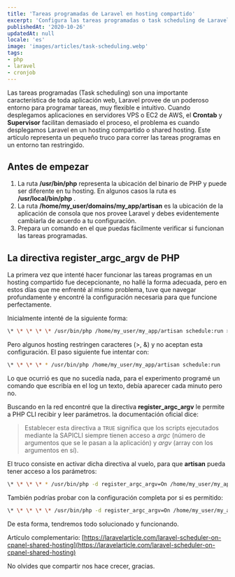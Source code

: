 ```yaml
---
title: 'Tareas programadas de Laravel en hosting compartido'
excerpt: 'Configura las tareas programadas o task scheduling de Laravel en hosting compartido usando cPanel, cronJobs con el poder de PHP.'
publishedAt: '2020-10-26'
updatedAt: null
locale: 'es'
image: 'images/articles/task-scheduling.webp'
tags:
- php
- laravel
- cronjob
---
```


Las tareas programadas (Task scheduling) son una importante característica de toda aplicación web, Laravel provee de un poderoso entorno para programar tareas, muy flexible e intuitivo. Cuando desplegamos aplicaciones en servidores VPS o EC2 de AWS, el **Crontab** y **Supervisor** facilitan demasiado el proceso, el problema es cuando desplegamos Laravel en un hosting compartido o shared hosting. Este artículo representa un pequeño truco para correr las tareas programas en un entorno tan restringido.

## Antes de empezar

1.  La ruta **/usr/bin/php** representa la ubicación del binario de PHP y puede ser diferente en tu hosting. En algunos casos la ruta es **/usr/local/bin/php** .
2.  La ruta **/home/my_user/domains/my_app/artisan** es la ubicación de la aplicación de consola que nos provee Laravel y debes evidentemente cambiarla de acuerdo a tu configuración.
3.  Prepara un comando en el que puedas fácilmente verificar si funcionan las tareas programadas.


**La directiva register_argc_argv de PHP**
--------------------------------------------

La primera vez que intenté hacer funcionar las tareas programas en un hosting compartido fue decepcionante, no hallé la forma adecuada, pero en estos días que me enfrenté al mismo problema, tuve que navegar profundamente y encontré la configuración necesaria para que funcione perfectamente.

Inicialmente intenté de la siguiente forma:

```bash
\* \* \* \* \* /usr/bin/php /home/my_user/my_app/artisan schedule:run >\> /dev/null 2>&1
```

Pero algunos hosting restringen caracteres (>, &) y no aceptan esta configuración. El paso siguiente fue intentar con:

```bash
\* \* \* \* * /usr/bin/php /home/my_user/my_app/artisan schedule:run
```

Lo que ocurrió es que no sucedía nada, para el experimento programé un comando que escribía en el log un texto, debía aparecer cada minuto pero no.

Buscando en la red encontré que la directiva **register_argc_argv** le permite a PHP CLI recibir y leer parámetros. la documentación oficial dice:

> Establecer esta directiva a `TRUE` significa que los scripts ejecutados mediante la SAPICLI siempre tienen acceso a _argc_ (número de argumentos que se le pasan a la aplicación) y _argv_ (array con los argumentos en sí).

El truco consiste en activar dicha directiva al vuelo, para que **artisan** pueda tener acceso a los parámetros:

```bash
\* \* \* \* * /usr/bin/php -d register_argc_argv=On /home/my_user/my_app/artisan schedule:run
```

También podrías probar con la configuración completa por si es permitido:

```bash
\* \* \* \* \* /usr/bin/php -d register_argc_argv=On /home/my_user/my_app/artisan schedule:run >\> /dev/null 2>&1
```

De esta forma, tendremos todo solucionado y funcionando.

Artículo complementario: [https://laravelarticle.com/laravel-scheduler-on-cpanel-shared-hosting](https://laravelarticle.com/laravel-scheduler-on-cpanel-shared-hosting)

No olvides que compartir nos hace crecer, gracias.